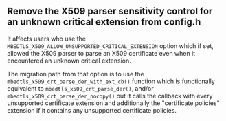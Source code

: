 Remove the X509 parser sensitivity control for an unknown critical extension from config.h
------------------------------------------------------------------------------------------

It affects users who use the `MBEDTLS_X509_ALLOW_UNSUPPORTED_CRITICAL_EXTENSION`
option which if set, allowed the X509 parser to parse an X509 certificate
even when it encountered an unknown critical extension.

The migration path from that option is to use the
`mbedtls_x509_crt_parse_der_with_ext_cb()` function which is functionally
equivalent to `mbedtls_x509_crt_parse_der()`, and/or
`mbedtls_x509_crt_parse_der_nocopy()` but it calls the callback with every
unsupported certificate extension and additionally the "certificate policies"
extension if it contains any unsupported certificate policies.
